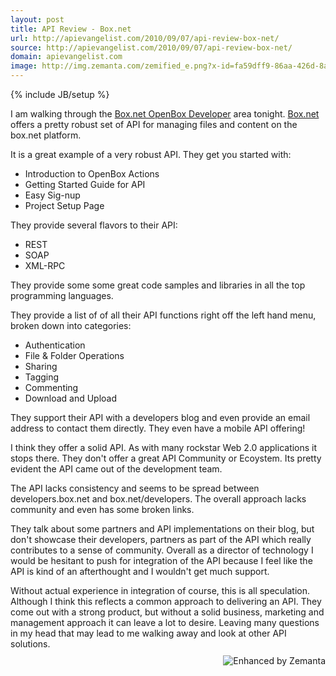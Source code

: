 ```yaml
---
layout: post
title: API Review - Box.net
url: http://apievangelist.com/2010/09/07/api-review-box-net/
source: http://apievangelist.com/2010/09/07/api-review-box-net/
domain: apievangelist.com
image: http://img.zemanta.com/zemified_e.png?x-id=fa59dff9-86aa-426d-8a23-0bb2a7091c53
---
```

{% include JB/setup %}<p>
</div>
I am walking through the <a href="http://developers.box.net/" target="_blank">Box.net OpenBox Developer</a> area tonight. <a href="http://www.Box.net"> Box.net</a> offers a pretty robust set of API for managing files and content on the box.net platform.<p></p>
It is a great example of a very robust API.  They get you started with:
<ul class="mainlist">
	<li>Introduction to OpenBox Actions</li>
	<li>Getting Started Guide for API</li>
	<li>Easy Sig-nup</li>
	<li>Project Setup Page</li>
</ul>
They provide several flavors to their API:
<ul class="mainlist">
	<li> REST</li>
	<li> SOAP</li>
	<li> XML-RPC</li>
</ul>
They provide some some great code samples and libraries in all the top programming languages.<p></p>
They provide a list of of all their API functions right off the left hand menu, broken down into categories:
<ul class="mainlist">
	<li>Authentication</li>
	<li>File &amp; Folder Operations</li>
	<li>Sharing</li>
	<li>Tagging</li>
	<li>Commenting</li>
	<li>Download and Upload</li>
</ul>
They support their API with a developers blog and even provide an email address to contact them directly. They even have a mobile API offering!<p></p>
I think they offer a solid API. As with many rockstar Web 2.0 applications it stops there. They don't offer a great API Community or Ecoystem. Its pretty evident the API came out of the development team.<p></p>
The API lacks consistency and seems to be spread between developers.box.net and box.net/developers. The overall approach lacks community and even has some broken links.<p></p>
They talk about some partners and API implementations on their blog, but don't showcase their developers, partners as part of the API which really contributes to a sense of community. Overall as a director of technology I would be hesitant to push for integration of the API because I feel like the API is kind of an afterthought and I wouldn't get much support.<p></p>
Without actual experience in integration of course, this is all speculation. Although I think this reflects a common approach to delivering an API. They come out with a strong product, but without a solid business, marketing and management approach it can leave a lot to desire. Leaving many questions in my head that may lead to me walking away and look at other API solutions.
<div class="zemanta-pixie" style="margin-top: 10px; height: 15px;"><a class="zemanta-pixie-a" title="Enhanced by Zemanta" href="http://www.zemanta.com/"><img class="zemanta-pixie-img" style="border: medium none; float: right;" src="http://img.zemanta.com/zemified_e.png?x-id=fa59dff9-86aa-426d-8a23-0bb2a7091c53" alt="Enhanced by Zemanta" /></a><span class="zem-script more-related pretty-attribution"><script src="http://static.zemanta.com/readside/loader.js" type="text/javascript"></script></span></div></p>
